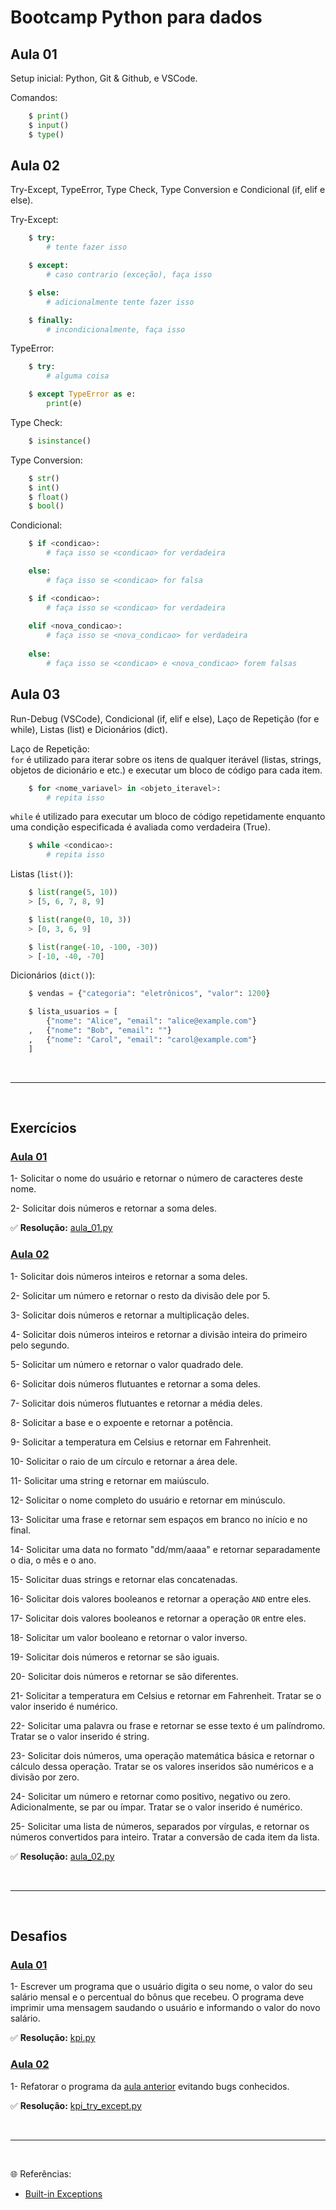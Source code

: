 # Bootcamp Python para dados

## Aula 01
Setup inicial: Python, Git & Github, e VSCode.

Comandos:
```python
    $ print()
    $ input()
    $ type()
```



## Aula 02
Try-Except, TypeError, Type Check, Type Conversion e Condicional (if, elif e else).

Try-Except:
```python
    $ try:
        # tente fazer isso

    $ except:
        # caso contrario (exceção), faça isso

    $ else:
        # adicionalmente tente fazer isso

    $ finally:
        # incondicionalmente, faça isso
```

TypeError:
```python
    $ try:
        # alguma coisa

    $ except TypeError as e:
        print(e)
```

Type Check:
```python
    $ isinstance()
```

Type Conversion:
```python
    $ str()
    $ int()
    $ float()
    $ bool()
```

Condicional:
```python
    $ if <condicao>:
        # faça isso se <condicao> for verdadeira

    else:
        # faça isso se <condicao> for falsa
```

```python
    $ if <condicao>:
        # faça isso se <condicao> for verdadeira
    
    elif <nova_condicao>:
        # faça isso se <nova_condicao> for verdadeira
    
    else:
        # faça isso se <condicao> e <nova_condicao> forem falsas
```



## Aula 03
Run-Debug (VSCode), Condicional (if, elif e else), Laço de Repetição (for e while), Listas (list) e Dicionários (dict).

Laço de Repetição:<br />
`for` é utilizado para iterar sobre os itens de qualquer iterável (listas, strings, objetos de dicionário e etc.) e executar um bloco de código para cada item.
```python
    $ for <nome_variavel> in <objeto_iteravel>:
        # repita isso
```

`while` é utilizado para executar um bloco de código repetidamente enquanto uma condição especificada é avaliada como verdadeira (True).
```python
    $ while <condicao>:
        # repita isso
```

Listas (`list()`):
```python
    $ list(range(5, 10))
    > [5, 6, 7, 8, 9]

    $ list(range(0, 10, 3))
    > [0, 3, 6, 9]

    $ list(range(-10, -100, -30))
    > [-10, -40, -70]
```

Dicionários (`dict()`):
```python
    $ vendas = {"categoria": "eletrônicos", "valor": 1200}

    $ lista_usuarios = [
        {"nome": "Alice", "email": "alice@example.com"}
    ,   {"nome": "Bob", "email": ""}
    ,   {"nome": "Carol", "email": "carol@example.com"}
    ]
```



<br>
<hr />
<br>

## Exercícios

### [Aula 01](#aula-01)

1- Solicitar o nome do usuário e retornar o número de caracteres deste nome.

2- Solicitar dois números e retornar a soma deles.

✅ **Resolução:** [aula_01.py](https://github.com/gpchierentin/lll/tree/main/Python/Jornada%20de%20Dados/Bootcamp%20Python%20para%20dados/aula_01.py)



### [Aula 02](#aula-02)

1- Solicitar dois números inteiros e retornar a soma deles.

2- Solicitar um número e retornar o resto da divisão dele por 5.

3- Solicitar dois números e retornar a multiplicação deles.

4- Solicitar dois números inteiros e retornar a divisão inteira do primeiro pelo segundo.

5- Solicitar um número e retornar o valor quadrado dele.

6- Solicitar dois números flutuantes e retornar a soma deles.

7- Solicitar dois números flutuantes e retornar a média deles.

8- Solicitar a base e o expoente e retornar a potência.

9- Solicitar a temperatura em Celsius e retornar em Fahrenheit.

10- Solicitar o raio de um círculo e retornar a área dele.

11- Solicitar uma string e retornar em maiúsculo.

12- Solicitar o nome completo do usuário e retornar em minúsculo.

13- Solicitar uma frase e retornar sem espaços em branco no início e no final.

14- Solicitar uma data no formato "dd/mm/aaaa" e retornar separadamente o dia, o mês e o ano.

15- Solicitar duas strings e retornar elas concatenadas.

16- Solicitar dois valores booleanos e retornar a operação `AND` entre eles.

17- Solicitar dois valores booleanos e retornar a operação `OR` entre eles.

18- Solicitar um valor booleano e retornar o valor inverso.

19- Solicitar dois números e retornar se são iguais.

20- Solicitar dois números e retornar se são diferentes.

21- Solicitar a temperatura em Celsius e retornar em Fahrenheit.
Tratar se o valor inserido é numérico.

22- Solicitar uma palavra ou frase e retornar se esse texto é um palíndromo.
Tratar se o valor inserido é string.

23- Solicitar dois números, uma operação matemática básica e retornar o cálculo dessa operação.
Tratar se os valores inseridos são numéricos e a divisão por zero.

24- Solicitar um número e retornar como positivo, negativo ou zero. Adicionalmente, se par ou ímpar.
Tratar se o valor inserido é numérico.

25- Solicitar uma lista de números, separados por vírgulas, e retornar os números convertidos para inteiro.
Tratar a conversão de cada item da lista.

✅ **Resolução:** [aula_02.py](https://github.com/gpchierentin/lll/tree/main/Python/Jornada%20de%20Dados/Bootcamp%20Python%20para%20dados/aula_02.py)


<br>
<hr />
<br>


## Desafios

### [Aula 01](#aula-01)

1- Escrever um programa que o usuário digita o seu nome, o valor do seu salário mensal e o percentual do bônus que recebeu. 
O programa deve imprimir uma mensagem saudando o usuário e informando o valor do novo salário.

✅ **Resolução:** [kpi.py](https://github.com/gpchierentin/lll/tree/main/Python/Jornada%20de%20Dados/Bootcamp%20Python%20para%20dados/kpi.py)



### [Aula 02](#aula-02)

1- Refatorar o programa da [aula anterior](https://github.com/gpchierentin/lll/tree/main/Python/Jornada%20de%20Dados/Bootcamp%20Python%20para%20dados#aula-01-2) evitando bugs conhecidos.

✅ **Resolução:** [kpi_try_except.py](https://github.com/gpchierentin/lll/tree/main/Python/Jornada%20de%20Dados/Bootcamp%20Python%20para%20dados/kpi_try_except.py)


<br>
<hr />
<br>

🌐 Referências:
- [Built-in Exceptions](https://docs.python.org/3/library/exceptions.html#bltin-exceptions)

